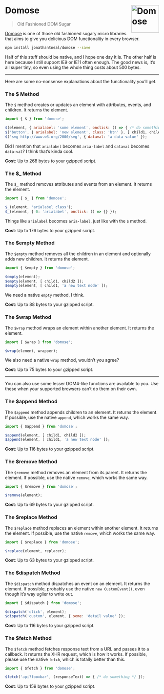# Domose [<img src="https://jonathantneal.github.io/domose/domose.svg" alt="Domose" width="90" height="90" align="right">][Domose]

> Old Fashioned DOM Sugar

[Domose] is one of those old fashioned sugary micro libraries that aims to give
you delicious DOM functionality in every browser.

```sh
npm install jonathantneal/domose --save
```

Half of this stuff should be native, and I hope one day it is. The other half
is here because I still support IE9 or IE11 often enough. The good news is,
it’s all super tiny, so even using the whole thing costs about 500 bytes.

---

Here are some no-nonsense explanations about the functionality you’ll get.

### The $ Method

The `$` method creates or updates an element with attributes, events, and
children. It returns the element.

```js
import { $ } from 'domose';

$(element, { arialabel: 'some element', onclick: () => { /* do something */ } });
$('button', { arialabel: 'new element', class: 'btn' }, [ child1, child2 ]);
$('svg http://www.w3.org/2000/svg', { dataval: 'a data value' });
```

Did I mention that `arialabel` becomes `aria-label` and `dataval` becomes
`data-val`? I think that’s kinda cool.

**Cost**: Up to 268 bytes to your gzipped script.

### The $_ Method

The `$_` method removes attributes and events from an element. It returns the
element.

```js
import { $_ } from 'domose';

$_(element, 'arialabel class');
$_(element, { 0: 'arialabel', onclick: () => {} });
```

Things like `arialabel` becomes `aria-label`, just like with the `$` method.

**Cost**: Up to 176 bytes to your gzipped script.

### The $empty Method

The `$empty` method removes all the children in an element and optionally adds
new children. It returns the element.

```js
import { $empty } from 'domose';

$empty(element);
$empty(element, [ child1, child2 ]);
$empty(element, [ child1, 'a new text node' ]);
```

We need a native `empty` method, I think.

**Cost**: Up to 88 bytes to your gzipped script.

### The $wrap Method

The `$wrap` method wraps an element within another element. It returns the
element.

```js
import { $wrap } from 'domose';

$wrap(element, wrapper);
```

We also need a native `wrap` method, wouldn’t you agree?

**Cost**: Up to 75 bytes to your gzipped script.

---

You can also use some lesser DOM4-like functions are available to you. Use
these when your supported browsers can’t do them on their own.

### The $append Method

The `$append` method appends children to an element. It returns the element. If
possible, use the native `append`, which works the same way.

```js
import { $append } from 'domose';

$append(element, [ child1, child2 ]);
$append(element, [ child1, 'a new text node' ]);
```

**Cost**: Up to 116 bytes to your gzipped script.

### The $remove Method

The `$remove` method removes an element from its parent. It returns the
element. If possible, use the native `remove`, which works the same way.

```js
import { $remove } from 'domose';

$remove(element);
```

**Cost**: Up to 69 bytes to your gzipped script.

### The $replace Method

The `$replace` method replaces an element within another element. It returns
the element. If possible, use the native `remove`, which works the same way.

```js
import { $replace } from 'domose';

$replace(element, replacer);
```

**Cost**: Up to 63 bytes to your gzipped script.

### The $dispatch Method

The `$dispatch` method dispatches an event on an element. It returns the
element. If possible, probably use the native `new CustomEvent()`, even though
it’s way uglier to write out.

```js
import { $dispatch } from 'domose';

$dispatch('click', element);
$dispatch('custom', element, { some: 'detail value' });
```

**Cost**: Up to 116 bytes to your gzipped script.

### The $fetch Method

The `$fetch` method fetches response text from a URL and passes it to a
callback. It returns the XHR request, which is how it works. If possible,
please use the native `fetch`, which is totally better than this.

```js
import { $fetch } from 'domose';

$fetch('api?foo=bar', (responseText) => { /* do something */ });
```

**Cost**: Up to 159 bytes to your gzipped script.

[Domose]: https://github.com/jonathantneal/domose
